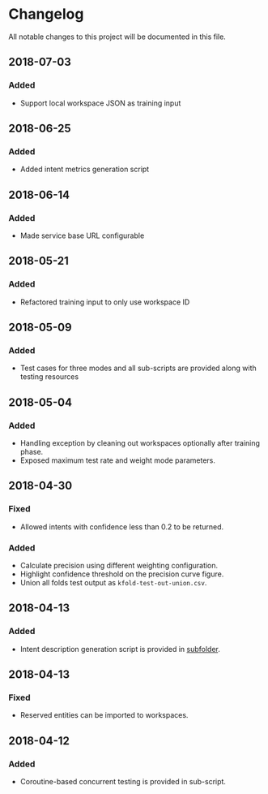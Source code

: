 # Changelog
All notable changes to this project will be documented in this file.

## 2018-07-03
### Added
- Support local workspace JSON as training input

## 2018-06-25
### Added
- Added intent metrics generation script

## 2018-06-14
### Added
- Made service base URL configurable

## 2018-05-21
### Added
- Refactored training input to only use workspace ID

## 2018-05-09
### Added
- Test cases for three modes and all sub-scripts are provided along with testing resources

## 2018-05-04
### Added
- Handling exception by cleaning out workspaces optionally after training phase.
- Exposed maximum test rate and weight mode parameters.

## 2018-04-30
### Fixed
- Allowed intents with confidence less than 0.2 to be returned.

### Added
- Calculate precision using different weighting configuration.
- Highlight confidence threshold on the precision curve figure.
- Union all folds test output as `kfold-test-out-union.csv`.

## 2018-04-13
### Added
- Intent description generation script is provided in [subfolder](intent-description).

## 2018-04-13
### Fixed
- Reserved entities can be imported to workspaces.

## 2018-04-12
### Added
- Coroutine-based concurrent testing is provided in sub-script.
